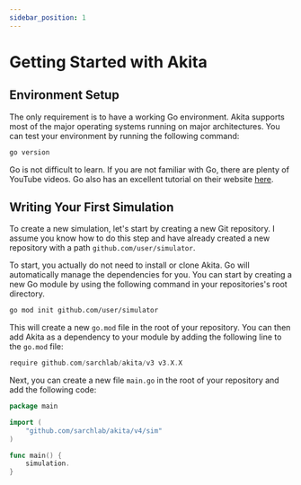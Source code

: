 ```yaml
---
sidebar_position: 1
---
```


# Getting Started with Akita

## Environment Setup

The only requirement is to have a working Go environment. Akita supports most of the major operating systems running on major architectures. You can test your environment by running the following command:

```bash
go version
```

Go is not difficult to learn. If you are not familiar with Go, there are plenty of YouTube videos. Go also has an excellent tutorial on their website [here](https://go.dev/learn/#tutorials).

## Writing Your First Simulation

To create a new simulation, let's start by creating a new Git repository. I assume you know how to do this step and have already created a new repository with a path `github.com/user/simulator`.

To start, you actually do not need to install or clone Akita. Go will automatically manage the dependencies for you. You can start by creating a new Go module by using the following command in your repositories's root directory.

```bash
go mod init github.com/user/simulator
```

This will create a new `go.mod` file in the root of your repository. You can then add Akita as a dependency to your module by adding the following line to the `go.mod` file:

```go
require github.com/sarchlab/akita/v3 v3.X.X
```

Next, you can create a new file `main.go` in the root of your repository and add the following code:

```go
package main

import (
	"github.com/sarchlab/akita/v4/sim"
)

func main() {
	simulation.
}
```
